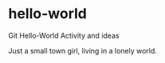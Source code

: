 # hello-world
Git Hello-World Activity and ideas

Just a small town girl, living in a lonely world. 
